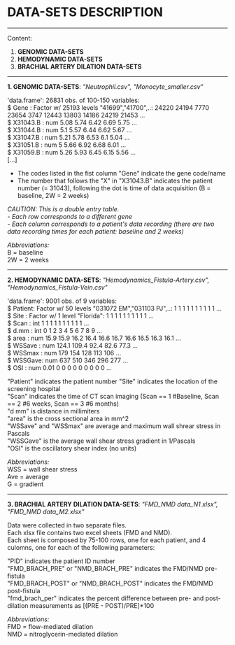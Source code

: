 # DATA-SETS DESCRIPTION      

***

Content:
1. **GENOMIC DATA-SETS**
2. **HEMODYNAMIC DATA-SETS**
3. **BRACHIAL ARTERY DILATION  DATA-SETS**
***

**1. GENOMIC DATA-SETS**: *"Neutrophil.csv", "Monocyte_smaller.csv"*  
  
'data.frame':	26831 obs. of  100-150 variables:  
$ Gene     : Factor w/ 25193 levels "41699","41700",..: 24220 24194 7770 23654 3747 12443 13803 14186 24219 21453 ...  
 $ X31043.B : num  5.08 5.74 6.42 6.69 5.75 ...  
 $ X31044.B : num  5.1 5.57 6.44 6.62 5.67 ...  
 $ X31047.B : num  5.21 5.78 6.53 6.1 5.04 ...  
 $ X31051.B : num  5 5.66 6.92 6.68 6.01 ...  
 $ X31059.B : num  5.26 5.93 6.45 6.15 5.56 ...  
[...]    
  
- The codes listed in the fist column "Gene" indicate the gene code/name   
- The number that follows the "X" in "X31043.B" indicates the patient number (= 31043), following the dot is time of data acquisition (B = baseline, 2W = 2 weeks)      
  
*CAUTION: This is a double entry table.*  
*- Each row corresponds to a different gene*  
*- Each column corresponds to a patient's data recording (there are two data recording times for each patient: baseline and 2 weeks)* 

*Abbreviations:*    
B = baseline     
2W = 2 weeks    

***

**2. HEMODYNAMIC DATA-SETS**: *"Hemodynamics_Fistula-Artery.csv", "Hemodynamics_Fistula-Vein.csv"*  
  
'data.frame':	9001 obs. of  9 variables:  
 $ Patient: Factor w/ 50 levels "031072 EM","031103 PJ",..: 1 1 1 1 1 1 1 1 1 1 ...  
 $ Site   : Factor w/ 1 level "Florida": 1 1 1 1 1 1 1 1 1 1 ...  
 $ Scan   : int  1 1 1 1 1 1 1 1 1 1 ...  
 $ d.mm   : int  0 1 2 3 4 5 6 7 8 9 ...  
 $ area   : num  15.9 15.9 16.2 16.4 16.6 16.7 16.6 16.5 16.3 16.1 ...  
 $ WSSave : num  124.1 109.4 92.4 82.6 77.3 ...  
 $ WSSmax : num  179 154 128 113 106 ...  
 $ WSSGave: num  637 510 346 296 277 ...  
 $ OSI    : num  0.01 0 0 0 0 0 0 0 0 0 ...  

"Patient" indicates the patient number
"Site" indicates the location of the screening hospital   
"Scan" indicates the time of CT scan imaging (Scan == 1 #Baseline, Scan == 2 #6 weeks, Scan == 3 #6 months)     
"d mm" is distance in millimiters    
"area" is the cross sectional area in mm^2    
"WSSave" and "WSSmax" are average and maximum wall shrear stress in Pascals    
"WSSGave" is the average wall shear stress gradient in 1/Pascals    
"OSI" is the oscillatory shear index (no units)    

*Abbreviations:*    
WSS = wall shear stress    
Ave = average   
G = gradient    
  
***
  
**3. BRACHIAL ARTERY DILATION  DATA-SETS**: *"FMD_NMD data_N1.xlsx", "FMD_NMD data_M2.xlsx"*  

Data were collected in two separate files.  
Each xlsx file contains two excel sheets (FMD and NMD).   
Each sheet is composed by 75-100 rows, one for each patient, and 4 culomns, one for each of the following parameters:  
 
"PID" indicates the patient ID number  
"FMD_BRACH_PRE" or "NMD_BRACH_PRE" indicates the FMD/NMD pre-fistula  
"FMD_BRACH_POST" or "NMD_BRACH_POST" indicates the FMD/NMD post-fistula  
"fmd_brach_per" indicates the percent difference between pre- and post- dilation measurements as [(PRE - POST)/PRE]*100   

*Abbreviations:*  
FMD = flow-mediated dilation   
NMD = nitroglycerin-mediated dilation   
